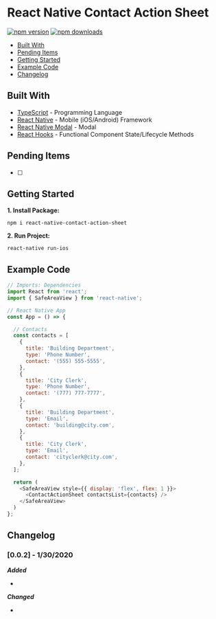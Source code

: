 # React Native Contact Action Sheet

[![npm version](https://badge.fury.io/js/react-native-contact-action-sheet.svg)](https://badge.fury.io/js/react-native-contact-action-sheet)
[![npm downloads](https://img.shields.io/npm/dm/react-native-contact-action-sheet.svg)](https://www.npmjs.com/package/react-native-contact-action-sheet)

*  [Built With](#built-with)
*  [Pending Items](#pending-items)
*  [Getting Started](#getting-started)
*  [Example Code](#example-code)
*  [Changelog](#changelog)

## Built With
* [TypeScript](https://github.com/microsoft/TypeScript) - Programming Language
* [React Native](https://facebook.github.io/react-native/) - Mobile (iOS/Android) Framework
* [React Native Modal](https://github.com/react-native-community/react-native-modal) - Modal
* [React Hooks](https://reactjs.org/docs/hooks-intro.html) - Functional Component State/Lifecycle Methods

## Pending Items
- [ ] 

## Getting Started
**1. Install Package:**
```
npm i react-native-contact-action-sheet
```

**2. Run Project:**
```
react-native run-ios
```


## Example Code
```javascript
// Imports: Dependencies
import React from 'react';
import { SafeAreaView } from 'react-native';

// React Native App
const App = () => {

  // Contacts
  const contacts = [
    {
      title: 'Building Department',
      type: 'Phone Number',
      contact: '(555) 555-5555',
    },
    {
      title: 'City Clerk',
      type: 'Phone Number',
      contact: '(777) 777-7777',
    },
    {
      title: 'Building Department',
      type: 'Email',
      contact: 'building@city.com',
    },
    {
      title: 'City Clerk',
      type: 'Email',
      contact: 'cityclerk@city.com',
    },
  ];

  return (
    <SafeAreaView style={{ display: 'flex', flex: 1 }}>
      <ContactActionSheet contactsList={contacts} />
    </SafeAreaView>
  )
};
```


## Changelog

### [0.0.2] - 1/30/2020

***Added***

- 

***Changed***

- 